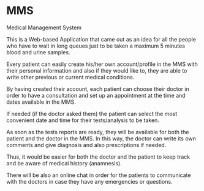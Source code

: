 # MMS
Medical Management System

This is a Web-based Application that came out as an idea for all the people who have to wait in long queues just to be taken a maximum 5 minutes blood and urine samples.

Every patient can easily create his/her own account/profile in the MMS with their personal information and also if they would like to, they are able to write other previous or current medical conditions.

By having created their account, each patient can choose their doctor in order to have a consultation and set up an appointment at the time and dates available in the MMS.

If needed (if the doctor asked them) the patient can select the most convenient date and time for their tests/analysis to be taken.

As soon as the tests reports are ready, they will be available for both the patient and the doctor in the MMS. In this way, the doctor can write its own comments and give diagnosis and also prescriptions if needed.

Thus, it would be easier for both the doctor and the patient to keep track and be aware of medical history (anamnesis).

There will be also an online chat in order for the patients to communicate with the doctors in case they have any emergencies or questions.
